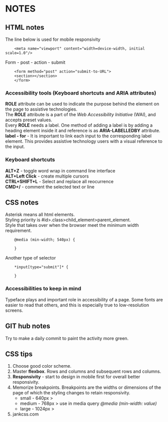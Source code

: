 # NOTES

## HTML notes

The line below is used for mobile responsivity

        <meta name="viewport" content="width=device-width, initial scale=1.0"/>

Form - post - action - submit

        <form method="post" action="submit-to-URL">
        <section></section>
        </form>

### Accessibility tools (Keyboard shortcuts and ARIA attributes)  

**ROLE** attribute can be used to indicate the purpose behind the element on the page to assistive technologies.  
The **ROLE** attribute is a part of the *Web Accessibility Initiative* (WAI), and accepts preset values.  
Every **ROLE** needs a label. One method of adding a label is by adding a heading element inside it and reference is as **ARIA-LABELLEDBY** attribute.  
**label - for** - It is important to link each input to the corresponding label element. This provides assistive technology users with a visual reference to the input.

### Keyboard shortcuts

**ALT+Z** - toggle word wrap in command line interface    
**ALT+Left Click** - create multiple cursors  
**CTRL+SHIFT+L** - Select and replace all reocurrence  
**CMD+/** - comment the selected text or line  


## CSS notes

Asterisk means all html elements.  
Styling priority is #id>.class>child_element>parent_element.  
Style that takes over when the browser meet the minimum width requirement.  

        @media (min-width; 540px) {

        }
        
Another type of selector 

        *input[type="submit"]* {
                
        }

### Accessibilities to keep in mind

Typeface plays and important role in accessibility of a page. Some fonts are easier to read that others, and this is especially true to low-resolution screens.

## GIT hub notes

Try to make a daily commit to paint the activity more green.

## CSS tips

1. Choose good color scheme.  
2. Master **flexbox**. Rows and columns and subsequent rows and columns.  
3. **Responsivity** - start to design in mobile first for overall better responsivity.  
4. Memorize breakpoints. Breakpoints are the widths or dimensions of the page of which the styling  changes to retain responsivity.  
    - small - 640px     >
    - medium - 768px    > use in media query *@media (min-width: value)*
    - large - 1024px    >
5. jankcss.com

